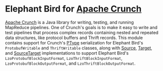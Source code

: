 # Elephant Bird for [Apache Crunch](http://crunch.apache.org)

[Apache Crunch](http://crunch.apache.org/intro.html) is a Java library for writing, testing, and running MapReduce pipelines. One of Crunch's
goals is to make it easy to write and test pipelines that process complex records containing nested and repeated
data structures, like protocol buffers and Thrift records. This module contains support for Crunch's
[PType](http://crunch.apache.org/apidocs/0.8.0/org/apache/crunch/types/PType.html) serialization for
Elephant Bird's `ProtobufWritable` and `ThriftWritable` classes, along with
[Source](http://crunch.apache.org/apidocs/0.8.0/org/apache/crunch/Source.html), [Target](http://crunch.apache.org/apidocs/0.8.0/org/apache/crunch/Target.html),
and [SourceTarget](http://crunch.apache.org/apidocs/0.8.0/org/apache/crunch/SourceTarget.html) implementations to support
Elephant Bird's `LzoProtobufBlockInputFormat`, `LzoThriftBlockInputFormat`, `LzoProtobufBlockOutputFormat`, and
`LzoThriftBlockOutputFormat`.
